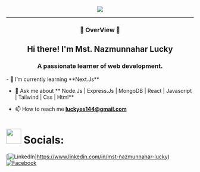 

<div align='center'><img src="https://i.ibb.co/vwT42cG/BANNER.jpg" /></div>
<hr>
<h3 align="center">🔰 OverView 🔰</h2>
<h2 align="center">Hi there! I'm Mst. Nazmunnahar Lucky</h1>
<h3 align="center">A passionate learner of web development.</h3>
<!-- 
<a align="left"> <img src="https://komarev.com/ghpvc/?username=NLucky320&label=Profile%20views&color=0e75b6&style=flat" alt="NLucky320" /> </a>
-->
- 🌱 I’m currently learning **Next.Js**

- 💬 Ask me about ** Node.Js | Express.Js | MongoDB | React | Javascript | Tailwind | Css | Html**

- 📫 How to reach me **luckyes144@gmail.com**
# <img src="https://user-images.githubusercontent.com/74038190/216649426-0c2ee152-84d8-4707-85c4-27a378d2f78a.gif" width="40" /> Socials:
[![LinkedIn](https://img.shields.io/badge/LinkedIn-%230077B5.svg?logo=linkedin&logoColor=white)]https://www.linkedin.com/in/mst-nazmunnahar-lucky)[![Facebook](https://img.shields.io/badge/Facebook-%231877F2.svg?logo=Facebook&logoColor=white)](https://www.facebook.com/nazmunnahar.lucky.75) 
 
<!--
**NLucky320/NLucky320** is a ✨ _special_ ✨ repository because its `README.md` (this file) appears on your GitHub profile.

Here are some ideas to get you started:

- 🔭 I’m currently working on ...
- 🌱 I’m currently learning ...
- 👯 I’m looking to collaborate on ...
- 🤔 I’m looking for help with ...
- 💬 Ask me about ...
- 📫 How to reach me: ...
- 😄 Pronouns: ...
- ⚡ Fun fact: ...
-->
